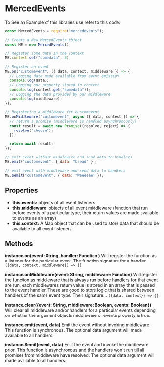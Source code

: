 # MercedEvents

To See an Example of this libraries use refer to this code:

```js
const MercedEvents = require("mercedevents");

// Create a New MercedEvents Object
const ME = new MercedEvents();

// Register some data in the context
ME.context.set("somedata", 5);

// Register an event
ME.on("customevent", ({ data, context, middleware }) => {
  // Logging data made available from event emission
  console.log(data);
  // Logging our property stored in context
  console.log(context.get("somedata"));
  // Logging the data provided by our middleware
  console.log(middleware);
});

// Registering a middleware for customevent
ME.onMiddleware("customevent", async ({ data, context }) => {
  // return a promise (middleware is handled asynchronously)
  const result = await new Promise((resolve, reject) => {
    resolve("cheese");
  });

  return await result;
});

// emit event without middleware and send data to handlers
ME.emit("customevent", { data: "bread" });

// emit event with middleware and send data to handlers
ME.$emit("customevent", { data: "Weeeeee" });
```

## Properties

- **this.events:** objects of all event listeners
- **this.middleware:** objects of all event middleware (function that run before events of a particular type, their return values are made available to events as an array)
- **this.context:** A Map object that can be used to store data that should be available to all event listeners

## Methods

**instance.on(event: String, handler: Function )**
Will register the function as a listener for the particular event. The function signature for a handler...
`({data, context, middleware}) => {}`

**instance.onMiddleware(event: String, middleware: Function)**
Will register the function as middleware that is always run before handlers for that event are run, each middlewares return value is stored in an array that is passed to the event handler. These are good to store logic that is shared between handlers of the same event type. Their signature...
`({data, context}) => {}`

**instance.clear({event: String, middleware: Boolean, events: Boolean})**
Will clear all middleware and/or handlers for a particular events depending on whether the argument objects middleware or events property is true.

**instance.emit(event, data)**
Emit the event without invoking middleware. This function is synchronous. The optional data argument will made available to all handlers.

**instance.$emit(event, data)**
Emit the event and invoke the middleware prior. This function is asynchronous and the handlers won't run till all promises from middleware have resolved. The optional data argument will made available to all handlers.
